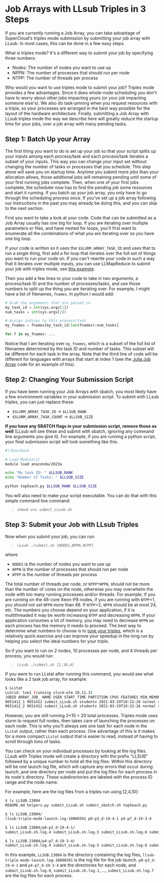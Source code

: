 Job Arrays with LLsub Triples in 3 Steps
========================================

If you are currently running a Job Array, you can take advantage of
SuperCloud's triples mode submission by submitting your job array with
LLsub. In most cases, this can be done in a few easy steps.

What is triples mode? It's a different way to submit your job by
specifying three numbers:

- Nodes: The number of nodes you want to use up
- NPPN: The number of processes that should run per node
- NTPP: The number of threads per process

Why would you want to use triples mode to submit your job? Triples mode
provides a few advantages. Since it does whole-node scheduling you
don't have to worry about other jobs impacting yours (or your job
impacting someone else's). We also do task-pinning when you request
resources with a triple, so your processes are arranged in the best way
possible for the layout of the hardware architecture. Finally,
submitting a Job Array with LLsub triples mode the way we describe here
will greatly reduce the startup time for your jobs, over a job array
with many pending tasks.

Step 1: Batch Up your Array
---------------------------

The first thing you want to do is set up your job so that your script
splits up your inputs among each process/task and each process/task
iterates a subset of your inputs. This way you can change your input set
without changing the number of tasks or processes that you schedule.
This step alone will save you on startup time. Anytime you submit more
jobs than your allocation allows, those additional jobs will remaining
pending until some of your first running jobs complete. Then, when one
of your first jobs complete, the scheduler now has to find the pending
job some resources and start it running. If you batch up your job array,
you only have to go through the scheduling process once. If you've set
up a job array following our instructions in the past you may already be
doing this, and you can skip to the next section.

First you want to take a look at your code. Code that can be submitted
as a Job Array usually has one big for loop. If you are iterating over
multiple parameters or files, and have nested for loops, you'll first
want to enumerate all the combinations of what you are iterating over so
you have one big loop.

If your code is written so it uses the `$SLURM_ARRAY_TASK_ID` and uses
that to run a single thing, first add a for loop that iterates over the
full set of things you want to run your code on. If you can't rewrite
your code in such a way that it iterates over multiple inputs, you can
use LLMapReduce to submit your job with triples mode, see [this
example](https://github.com/llsc-supercloud/teaching-examples/tree/master/C-Cpp/Fibonacci/LLMapReduce).

Then you add a few lines to your code to take in two arguments, a
process/task ID and the number of processes/tasks, and use those numbers
to split up the thing you are iterating over. For example, I might have
a list of filenames, `fnames`. In python I would add:

```python
# Grab the arguments that are passed in
my_task_id = int(sys.argv[1])
num_tasks = int(sys.argv[2])

# Assign indices to this process/task
my_fnames = fnames[my_task_id:len(fnames):num_tasks]

for f in my_fnames: ...
```

Notice that I am iterating over `my_fnames`, which is a subset of the
full list of filenames determined by the task ID and number of tasks.
This subset will be different for each task in the array. Note that the
third line of code will be different for languages with arrays that
start at index 1 (see the [Julia Job
Array](https://github.com/llsc-supercloud/teaching-examples/tree/master/Julia/word_count/JobArray)
code for an example of this).

Step 2: Changing Your Submission Script
---------------------------------------

If you have been running your Job Arrays with sbatch, you most likely
have a few environment variables in your submission script. To submit
with LLsub triples, you can just replace these:

- `$SLURM_ARRAY_TASK_ID` -\> `$LLSUB_RANK`
- `$SLURM_ARRAY_TASK_COUNT` -\> `$LLSUB_SIZE`

**If you have any SBATCH flags in your submission script, remove those
as well** (LLsub will see these and submit with sbatch, ignoring any
command line arguments you give it). For example, if you are running a
python script, your final submission script will look something like
this:


```bash
#!/bin/bash

# Load Module(s)
module load anaconda/2023a

echo "My task ID: " $LLSUB_RANK
echo "Number of Tasks: " $LLSUB_SIZE

python top5each.py $LLSUB_RANK $LLSUB_SIZE
```

You will also need to make your script executable. You can do that with
this simple command line command:

> `chmod u+x submit_LLsub.sh`

Step 3: Submit your Job with LLsub Triples
------------------------------------------

Now when you submit your job, you can run:

> `LLsub ./submit.sh [NODES,NPPN,NTPP]`

where

- `NODES` is the number of nodes you want to use up
- `NPPN` is the number of processes that should run per node
- `NTPP` is the number of threads per process

The total number of threads per node, or `NTPP*NPPN`, should not be more
than the number of cores on the node, otherwise you may overwhelm the
node with too many running processes and/or threads. For example, if you
are running on the 48-core Xeon-P8 nodes, if you are running with
`NTPP`=1, you should not set `NPPN` more than 48. If `NTPP`=2, `NPPN` should
be at most 24, etc. The numbers you choose depend on your application,
if it is multithreaded it may be worth increasing `NTPP` and decreasing
`NPPN`. If your application consumes a lot of memory, you may need to
decrease `NPPN` so each process has the memory it needs to proceed. The
best way to determine what numbers to choose is to
[tune your triples](submitting-jobs.md#triples-mode-tuning), which is a
relatively quick exercise and can improve your speedup in the long run
by helping you select the ideal numbers for your triple.

So if you want to run on 2 nodes, 10 processes per node, and 4 threads
per process, you would run:

> `LLsub ./submit.sh [2,10,4]`

If you were to run LLstat after running this command, you would see what
looks like a 2 task job array, for example:

```bash
$ LLstat
LLGrid: txe1 (running slurm-wlm 20.11.3)
JOBID ARRAY_JOB_ NAME USER START_TIME PARTITION CPUS FEATURES MIN_MEMORY ST NODELIST(REASON)
9651412_1 9651412 submit_LLsub.sh studentx 2021-03-19T10:32:26 normal 40 xeon-g6 8500M R d-13-8-2
9651412_2 9651412 submit_LLsub.sh studentx 2021-03-19T10:32:26 normal 40 xeon-g6 8500M R d-13-8-1
```

However, you are still running 2*10 = 20 total processes. Triples mode
uses slurm to request full nodes, then takes care of launching the
processes on each node. This is why you'll always see one task for each
node in the `LLstat` output, rather than each process. One advantage of
this is it makes for a more compact `LLstat` output that is easier to
read, instead of having to scroll through tons of tasks.

You can check on your individual processes by looking at the log files.
LLsub with Triples mode will create a directory with the prefix
"LLSUB" followed by a unique number to hold all the log files. Within
this directory will be one launch log file, which will capture any
errors that occur during launch ,and one directory per node and put the
log files for each process in its node's directory. These
subdirectories are labeled with the process ID range and the node name.

For example, here are the log files from a triples run using [2,4,10]:

```bash
$ ls LLSUB.23004
README.md helpers.py submit_LLsub.sh submit_sbatch.sh top5each.py

$ ls LLSUB.23004/
llsub-triple-mode-launch.log-10006591 p0-p3_d-19-4-1 p4-p7_d-19-3-4

$ ls LLSUB.23004/p0-p3_d-19-4-1/
submit_LLsub.sh.log.4 submit_LLsub.sh.log.5 submit_LLsub.sh.log.6 submit_LLsub.sh.log.7

$ ls LLSUB.23004/p4-p7_d-19-3-4/
submit_LLsub.sh.log.4 submit_LLsub.sh.log.5 submit_LLsub.sh.log.6 submit_LLsub.sh.log.7
```

In this example, `LLSUB.23004` is the directory containing the log
files, `llsub-triple-mode-launch.log-10006591` is the log file for the
job launch. `p0-p3_d-19-4-1` and `p4-p7_d-19-3-4` are the directories
for each node, and `submit_LLsub.sh.log.0`, `submit_LLsub.sh.log.1`,
..., `submit_LLsub.sh.log.7` are the log files for each process.
